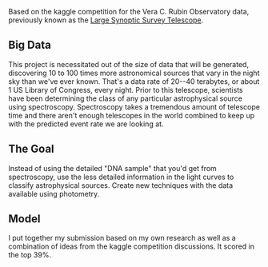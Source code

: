 Based on the kaggle competition for the Vera C. Rubin Observatory data, previously known as the [Large Synoptic Survey Telescope](https://www.lsst.org/lsst/). 

## Big Data

This project is necessitated out of the size of data that will be generated, discovering 10 to 100 times more astronomical sources that vary in the night sky than we've ever known. That's a data rate of 20--40 terabytes, or about 1 US Library of Congress, every night.
Prior to this telescope, scientists have been determining the class of any particular astrophysical source using spectroscopy.
Spectroscopy takes a tremendous amount of telescope time and there aren't enough telescopes in the world combined to keep up with the predicted event rate we are looking at.

## The Goal
Instead of using the detailed "DNA sample" that you'd get from spectroscopy, use the less detailed information in the light curves to classify astrophysical sources.
Create new techniques with the data available using photometry.

## Model
I put together my submission based on my own research as well as a combination of ideas from the kaggle competition discussions. It scored in the top 39%.
